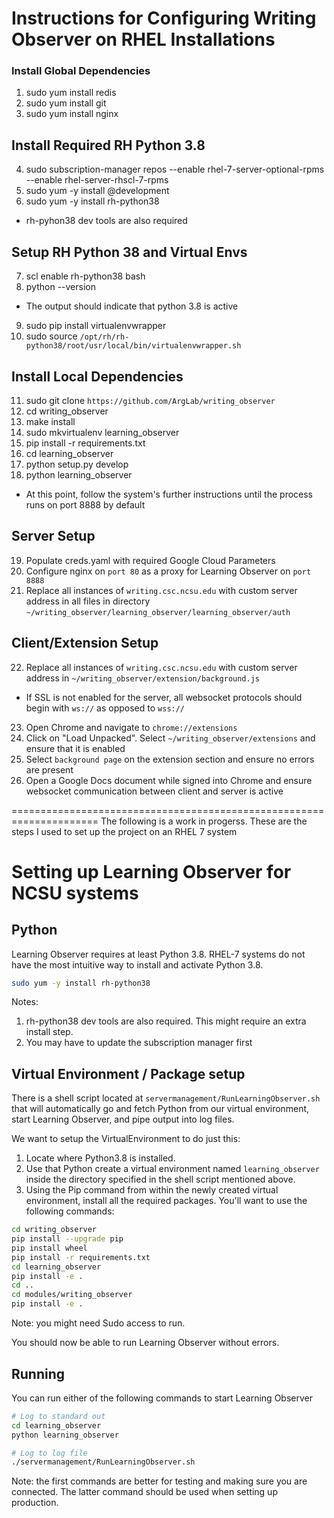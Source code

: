 # Instructions for Configuring Writing Observer on RHEL Installations
### Install Global Dependencies
1. sudo yum install redis
2. sudo yum install git
3. sudo yum install nginx

## Install Required RH Python 3.8
4. sudo subscription-manager repos --enable rhel-7-server-optional-rpms \
  --enable rhel-server-rhscl-7-rpms
5. sudo yum -y install @development
6. sudo yum -y install rh-python38

* rh-pyhon38 dev tools are also required

## Setup RH Python 38 and Virtual Envs
7. scl enable rh-python38 bash
8. python --version
* The output should indicate that python 3.8 is active
9. sudo pip install virtualenvwrapper
10. sudo source `/opt/rh/rh-python38/root/usr/local/bin/virtualenvwrapper.sh`
  
## Install Local Dependencies 
11. sudo git clone `https://github.com/ArgLab/writing_observer`
12. cd writing_observer
13. make install
14. sudo mkvirtualenv learning_observer
15. pip install -r requirements.txt
16. cd learning_observer
17. python setup.py develop
18. python learning_observer

* At this point, follow the system's further instructions until the process runs on port 8888 by default

## Server Setup
19. Populate creds.yaml with required Google Cloud Parameters
20. Configure nginx on `port 80` as a proxy for Learning Observer on `port 8888`
21. Replace all instances of `writing.csc.ncsu.edu` with custom server address in all files in directory `~/writing_observer/learning_observer/learning_observer/auth`

## Client/Extension Setup
22. Replace all instances of `writing.csc.ncsu.edu` with custom server address in `~/writing_observer/extension/background.js`
* If SSL is not enabled for the server, all websocket protocols should begin with `ws://` as opposed to `wss://`
23. Open Chrome and navigate to `chrome://extensions`
24. Click on "Load Unpacked". Select `~/writing_observer/extensions` and ensure that it is enabled
25. Select `background page` on the extension section and ensure no errors are present
26. Open a Google Docs document while signed into Chrome and ensure websocket communication between client and server is active


=====================================================================
The following is a work in progerss. These are the steps I used to set up the project on an RHEL 7 system

# Setting up Learning Observer for NCSU systems

## Python
Learning Observer requires at least Python 3.8. RHEL-7 systems do not have the most intuitive way to install and activate Python 3.8.

```bash
sudo yum -y install rh-python38
```
Notes: 
1. rh-python38 dev tools are also required. This might require an extra install step.
1. You may have to update the subscription manager first

## Virtual Environment / Package setup
There is a shell script located at `servermanagement/RunLearningObserver.sh` that will automatically go and fetch Python from our virtual environment, start Learning Observer, and pipe output into log files.

We want to setup the VirtualEnvironment to do just this:
1. Locate where Python3.8 is installed.
1. Use that Python create a virtual environment named `learning_observer` inside the directory specified in the shell script mentioned above.
1. Using the Pip command from within the newly created virtual environment, install all the required packages. You'll want to use the following commands:
```bash
cd writing_observer
pip install --upgrade pip
pip install wheel
pip install -r requirements.txt
cd learning_observer
pip install -e .
cd ..
cd modules/writing_observer
pip install -e .
```
Note: you might need Sudo access to run.

You should now be able to run Learning Observer without errors.

## Running
You can run either of the following commands to start Learning Observer
```bash
# Log to standard out
cd learning_observer
python learning_observer

# Log to log file
./servermanagement/RunLearningObserver.sh
```
Note: the first commands are better for testing and making sure you are connected. The latter command should be used when setting up production. 
